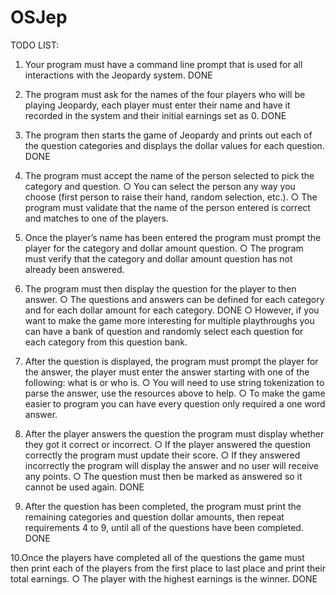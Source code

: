 # OSJep


TODO LIST:

1. Your program must have a command line prompt that is used for all interactions
with the Jeopardy system. DONE

2. The program must ask for the names of the four players who will be playing
Jeopardy, each player must enter their name and have it recorded in the system
and their initial earnings set as 0. DONE

3. The program then starts the game of Jeopardy and prints out each of the
question categories and displays the dollar values for each question. DONE

4. The program must accept the name of the person selected to pick the category
and question.
    ○ You can select the person any way you choose (first person to raise their
    hand, random selection, etc.).
    ○ The program must validate that the name of the person entered is correct
    and matches to one of the players.
    
5. Once the player’s name has been entered the program must prompt the player
for the category and dollar amount question.
    ○ The program must verify that the category and dollar amount question has
    not already been answered.

6. The program must then display the question for the player to then answer.
    ○ The questions and answers can be defined for each category and for each
    dollar amount for each category. DONE
    ○ However, if you want to make the game more interesting for multiple
    playthroughs you can have a bank of question and randomly select each
    question for each category from this question bank.
    
7. After the question is displayed, the program must prompt the player for the
answer, the player must enter the answer starting with one of the following: what
is or who is.
    ○ You will need to use string tokenization to parse the answer, use the
    resources above to help.
    ○ To make the game easier to program you can have every question only
    required a one word answer.
    
8. After the player answers the question the program must display whether they got
it correct or incorrect.
    ○ If the player answered the question correctly the program must update
    their score.
    ○ If they answered incorrectly the program will display the answer and no
    user will receive any points.
    ○ The question must then be marked as answered so it cannot be used
    again. DONE

9. After the question has been completed, the program must print the remaining
categories and question dollar amounts, then repeat requirements 4 to 9, until all
of the questions have been completed. DONE

10.Once the players have completed all of the questions the game must then print
each of the players from the first place to last place and print their total earnings.
  ○ The player with the highest earnings is the winner. DONE
